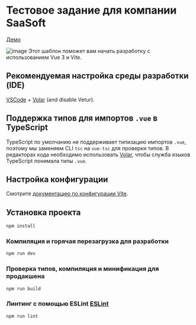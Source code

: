 # Тестовое задание для компании SaaSoft
[Демо](https://polinatcaciuc.github.io/test_task_saa_soft/)

![image](https://github.com/user-attachments/assets/62feba8b-2bd3-4c78-82b0-1084f5adb55b)
Этот шаблон поможет вам начать разработку с использованием Vue 3 и Vite.

## Рекомендуемая настройка среды разработки (IDE)

[VSCode](https://code.visualstudio.com/) + [Volar](https://marketplace.visualstudio.com/items?itemName=Vue.volar) (and disable Vetur).

## Поддержка типов для импортов `.vue` в TypeScript

TypeScript по умолчанию не поддерживает типизацию импортов `.vue`, поэтому мы заменяем CLI `tsc` на `vue-tsc` для проверки типов. В редакторах кода необходимо использовать [Volar](https://marketplace.visualstudio.com/items?itemName=Vue.volar), чтобы служба языков TypeScript понимала типы `.vue`.

## Настройка конфигурации

Смотрите [документацию по конфигурации Vite](https://vite.dev/config/).

## Установка проекта

```sh
npm install
```

### Компиляция и горячая перезагрузка для разработки

```sh
npm run dev
```

### Проверка типов, компиляция и минификация для продакшена

```sh
npm run build
```

### Линтинг с помощью ESLint [ESLint](https://eslint.org/)

```sh
npm run lint
```
